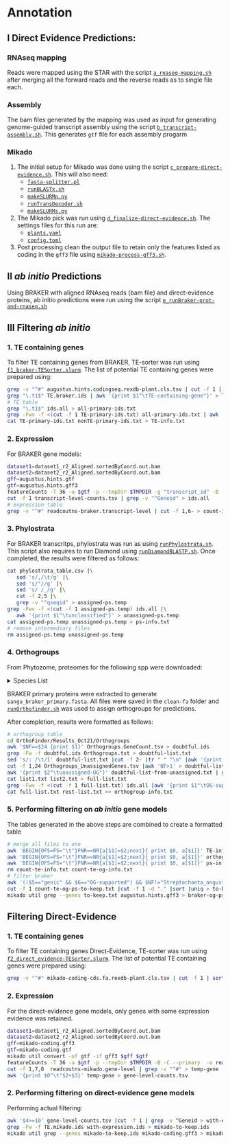 # Annotation

## I Direct Evidence Predictions:

### RNAseq mapping

Reads were mapped using the STAR with the script [`a_rnaseq-mapping.sh`](a_rnaseq-mapping.sh) after merging all the forward reads and the reverse reads as to single file each.

### Assembly

The bam files generated by the mapping was used as input for generating genome-guided transcript assembly using the script [`b_transcript-assembly.sh`](b_transcript-assembly.sh). This generates `gtf` file for each assembly progarm

### Mikado

1. The initial setup for Mikado was done using the script [`c_prepare-direct-evidence.sh`](c_prepare-direct-evidence.sh). This will also need:
    - [`fasta-splitter.pl`](https://github.com/ISUgenomics/common_scripts/blob/master/fasta-splitter.pl)
    - [`runBLASTx.sh`](runBLASTx.sh)
    - [`makeSLURMp.py`](https://github.com/ISUgenomics/common_scripts/blob/master/makeSLURMp.py)
    - [`runTransDecoder.sh`](runTransDecoder.sh)
    - [`makeSLURMs.py`](https://github.com/ISUgenomics/common_scripts/blob/master/makeSLURMs.py)
2. The Mikado pick was run using [`d_finalize-direct-evidence.sh`](d_finalize-direct-evidence.sh). The settings files for this run are:
    - [`plants.yaml`](assets/plants.yaml)
    - [`config.toml`](assets/config.toml)
3. Post processing clean the output file to retain only the features listed as coding in the `gff3` file using [`mikado-process-gff3.sh`](mikado-process-gff3.sh).

## II _ab initio_ Predictions

Using BRAKER with aligned RNAseq reads (bam file) and direct-evidence proteins, ab initio predictions were run using the script [`e_runBraker-prot-and-rnaseq.sh`](e_runBraker-prot-and-rnaseq.sh)


## III Filtering _ab initio_

### 1. TE containing genes

To filter TE containing genes from BRAKER, TE-sorter was run using [`f1_braker-TESorter.slurm`](f1_braker-TESorter.slurm). The list of potential TE containing genes were prepared using:

```bash
grep -v "^#" augustus.hints.codingseq.rexdb-plant.cls.tsv | cut -f 1 | sort | uniq > TE.braker.ids
grep "\.t1$" TE.braker.ids | awk '{print $1"\tTE-containing-gene"}' > TE-primary-ids.txt
# TE table
grep "\.t1$" ids.all > all-primary-ids.txt
grep -Fwv -f <(cut -f 1 TE-primary-ids.txt) all-primary-ids.txt | awk '{print $1"\tnon-TE-genes"}' > nonTE-primary-ids.txt
cat TE-primary-ids.txt nonTE-primary-ids.txt > TE-info.txt
```

### 2. Expression


For BRAKER gene models:

```bash
dataset1=dataset1_r2_Aligned.sortedByCoord.out.bam
dataset2=dataset2_r2_Aligned.sortedByCoord.out.bam
gff=augustus.hints.gtf
gtf=augustus.hints.gff3
featureCounts -T 36 -a $gtf -p --tmpDir $TMPDIR -g "transcript_id" -B -C --primary  -o readcounts-braker.transcript-level $dataset1 $dataset2
cut -f 1 transcript-level-counts.tsv | grep -v "^Geneid" > ids.all
# expression table
grep -v "^#" readcoutns-braker.transcript-level | cut -f 1,6- > count-info.txt
```


### 3. Phylostrata

For BRAKER transcritps, phylostrata was run as using [`runPhylostrata.sh`](runPhylostrata.sh). This script also requires to run Diamond using [`runDiamondBLASTP.sh`](runDiamondBLASTP.sh). Once completed, the results were filtered as follows:

```bash
cat phylostrata_table.csv |\
   sed 's/,/\t/g' |\
   sed 's/"//g' |\
   sed 's/ /_/g' |\
   cut -f 2,5 |\
   grep -v "^qseqid" > assigned-ps.temp
grep -Fwv -f <(cut -f 1 assigned-ps.temp) ids.all |\
   awk '{print $1"\tunclassified"}' > unassigned-ps.temp
cat assigned-ps.temp unassigned-ps.temp > ps-info.txt
# remove intermediary files
rm assigned-ps.temp unassigned-ps.temp
```


### 4. Orthogroups

From Phytozome, proteomes for the following spp were downloaded:

<details>
<summary>Species List</summary>

```
Bdistachyon_556_v3.2.protein_primary.fasta
Bhybridum_463_v1.1.protein_primary.fasta
Bmexicanum_577_v1.1.protein_primary.fasta
Bstacei_316_v1.1.protein_primary.fasta
Bsylvaticum_490_v1.1.protein_primary.fasta
Ecoracana_560_v1.1.protein_primary.fasta
Hvulgare_462_r1.protein_primary.fasta
Msinensis_497_v7.1.protein_primary.fasta
Osativa_323_v7.0.protein_primary.fasta
OsativaKitaake_499_v3.1.protein_primary.fasta
Othomaeum_386_v1.0.protein_primary.fasta
Phallii_308_v2.0.protein_primary.fasta
Phallii_495_v3.1.protein_primary.fasta
PhalliiHAL_496_v2.1.protein_primary.fasta
Pvirgatum_450_v4.1.protein_primary.fasta
Pvirgatum_516_v5.1.protein_primary.fasta
Sbicolor_454_v3.1.1.protein_primary.fasta
Sitalica_312_v2.2.protein_primary.fasta
Sviridis_311_v1.1.protein_primary.fasta
Sviridis_500_v2.1.protein_primary.fasta
Taestivum_296_v2.2.protein_primary.fasta
Tintermedium_503_v2.1.protein_primary.fasta
zea_maysb73_core_3_87_1.protein_primary.fasta
```

</details>


BRAKER primary proteins were extracted to generate `sangu_braker_primary.fasta`. All files were saved in the `clean-fa` folder and [`runOrthofinder.sh`](runOrthofinder.sh) was used to assign orthogroups for predictions.

After completion, results were formatted as follows:

```bash
# orthogroup table
cd OrthoFinder/Results_Oct21/Orthogroups
awk '$NF==$24 {print $1}' Orthogroups.GeneCount.tsv > doubtful.ids
grep -Fw -f doubtful.ids Orthogroups.txt > doubtful-list.txt
sed 's/: /\t/1' doubtful-list.txt |cut -f 2- |tr " " "\n" |awk '{print $0"\tno-OG-support"}' > list1.txt
cut -f 1,24 Orthogroups_UnassignedGenes.tsv |awk 'NF>1' > doubtful-list-from-unassigned.txt
awk '{print $2"\tunassigned-OG"}' doubtful-list-from-unassigned.txt | grep -v "^sangu_braker_primary" > list2.txt
cat list1.txt list2.txt > full-list.txt
grep -Fwv -f <(cut -f 1 full-list.txt) ids.all |awk '{print $1"\tOG-supported"}' > rest-list.txt
cat full-list.txt rest-list.txt >> orthogroup-info.txt
```

### 5. Performing filtering on _ab initio_ gene models

The tables generated in the above steps are combined to create a formatted table
```bash
# merge all files to one
awk 'BEGIN{OFS=FS="\t"}FNR==NR{a[$1]=$2;next}{ print $0, a[$1]}' TE-info.txt count-info.txt > count-te-info.txt
awk 'BEGIN{OFS=FS="\t"}FNR==NR{a[$1]=$2;next}{ print $0, a[$1]}' orthogroup-info.txt count-te-info.txt > count-te-og-info.txt
awk 'BEGIN{OFS=FS="\t"}FNR==NR{a[$1]=$2;next}{ print $0, a[$1]}' ps-info.txt count-te-og-info.txt > count-te-og-ps-info.txt
rm count-te-info.txt count-te-og-info.txt
# filter braker
awk '(($5=="genic" && $6=="OG-supported") && $NF!="Streptochaeta_angustifolia")' count-te-og-ps-info.txt  > count-te-og-ps-to-keep.txt
cut -f 1 count-te-og-ps-to-keep.txt |cut -f 1 -d "." |sort |uniq > to-keep.txt
mikado util grep --genes to-keep.txt augustus.hints.gff3 > braker-og-ps-exp-filtered.gff3
```



## Filtering Direct-Evidence


### 1. TE containing genes

To filter TE containing genes Direct-Evidence, TE-sorter was run using [`f2_direct_evidence-TESorter.slurm`](f2_direct_evidence-TESorter.slurm). The list of potential TE containing genes were prepared using:

```bash
grep -v "^#" mikado-coding-cds.fa.rexdb-plant.cls.tsv | cut -f 1 | sort | uniq > TE.mikado.ids
```

### 2. Expression

For the direct-evidence gene models, only genes with some expression evidence was retained.

```bash
dataset1=dataset1_r2_Aligned.sortedByCoord.out.bam
dataset2=dataset2_r2_Aligned.sortedByCoord.out.bam
gff=mikado-coding.gff3
gtf=mikado-coding.gtf
mikado util convert -of gtf -if gff3 $gff $gtf
featureCounts -T 36 -a $gtf -p --tmpDir $TMPDIR -B -C --primary  -o readcoutns-mikado.gene-level $dataset1 $dataset2
cut -f 1,7,8  readcoutns-mikado.gene-level | grep -v "^#" > temp-gene
awk '{print $0"\t"$2+$3}' temp-gene > gene-level-counts.tsv
```

### 2. Performing filtering on direct-evidence gene models

Performing actual filtering:

```bash
awk '$4>=10' gene-level-counts.tsv |cut -f 1 | grep -v ^Geneid > with-expression.ids
grep -Fw -f TE.mikado.ids with-expression.ids > mikado-to-keep.ids
mikado util grep --genes mikado-to-keep.ids mikado-coding.gff3 > mikado-coding-expression-filtered.gff3
```
